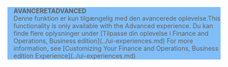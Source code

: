 <blockquote STYLE="background: #81BEF7;border-left:None"><span data-ttu-id="aebab-101"><b>AVANCERET</b></span><span class="sxs-lookup"><span data-stu-id="aebab-101"><b>ADVANCED</b></span></span><br /><span data-ttu-id="aebab-102">Denne funktion er kun tilgængelig med den avancerede oplevelse.</span><span class="sxs-lookup"><span data-stu-id="aebab-102">This functionality is only available with the Advanced experience.</span></span> <span data-ttu-id="aebab-103">Du kan finde flere oplysninger under [Tilpasse din oplevelse i Finance and Operations, Business edition](../ui-experiences.md) </span><span class="sxs-lookup"><span data-stu-id="aebab-103">For more information, see [Customizing Your Finance and Operations, Business edition  Experience](../ui-experiences.md) </span></span></blockquote>
